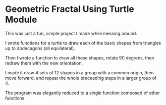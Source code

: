 # Geometric Fractal Using Turtle Module

This was just a fun, simple project I made while messing around. 

I wrote functions for a turtle to draw each of the basic shapes from triangles up to dodecagons (all equilateral). 

Then I wrote a function to draw all these shapes, rotate 90 degrees, then redraw them with the new orientation.

I made it draw 4 sets of 12 shapes in a group with a common origin, then move forward, and repeat the whole preceeding steps in a larger group of 4. 

The program was elegantly reduced to a single function composed of other functions. 
